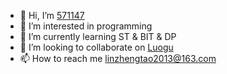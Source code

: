 - 👋 Hi, I’m [571147](https://github.com/571147)
- 👀 I’m interested in programming
- 🌱 I’m currently learning ST & BIT & DP
- 💞️ I’m looking to collaborate on [Luogu](https://www.luogu.com.cn/user/571147)
- 📫 How to reach me linzhengtao2013@163.com

<!---
571147/571147 is a ✨ special ✨ repository because its `README.md` (this file) appears on your GitHub profile.
You can click the Preview link to take a look at your changes.
--->
